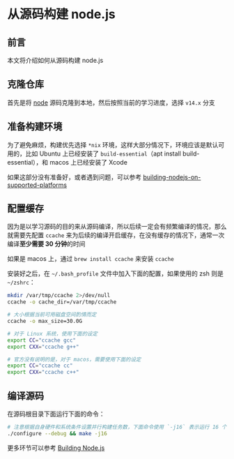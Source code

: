 # 从源码构建 node.js

## 前言

本文将介绍如何从源码构建 node.js

## 克隆仓库

首先是将 [node](https://github.com/nodejs/node) 源码克隆到本地，然后按照当前的学习进度，选择 `v14.x` 分支

## 准备构建环境

为了避免麻烦，构建优先选择 `*nix` 环境，这样大部分情况下，环境应该是默认可用的，比如 Ubuntu 上已经安装了 `build-essential`（apt install build-essential），和 macos 上已经安装了 Xcode

如果这部分没有准备好，或者遇到问题，可以参考 [building-nodejs-on-supported-platforms](https://github.com/nodejs/node/blob/master/BUILDING.md#building-nodejs-on-supported-platforms)

## 配置缓存

因为是以学习源码的目的来从源码编译，所以后续一定会有频繁编译的情况，那么就需要先配置 `ccache` 来为后续的编译开启缓存，在没有缓存的情况下，通常一次编译**至少需要 30 分钟**的时间

如果是 macos 上，通过 `brew install ccache` 来安装 `ccache`

安装好之后，在 `~/.bash_profile` 文件中加入下面的配置，如果使用的 zsh 则是 `~/zshrc`：

```bash
mkdir /var/tmp/ccache 2>/dev/null
ccache -o cache_dir=/var/tmp/ccache

# 大小根据当前可用磁盘空间酌情而定
ccache -o max_size=30.0G

# 对于 Linux 系统，使用下面的设定
export CC="ccache gcc"
export CXX="ccache g++"

# 官方没有说明的是，对于 macos，需要使用下面的设定
export CC="ccache cc"
export CXX="ccache c++"
```

## 编译源码

在源码根目录下面运行下面的命令：

```bash
# 注意根据自身硬件和系统条件设置并行构建任务数，下面命令使用 `-j16` 表示运行 16 个并行构建任务
./configure --debug && make -j16
```

更多环节可以参考 [Building Node.js](https://github.com/nodejs/node/blob/master/BUILDING.md#building-nodejs-on-supported-platforms)
